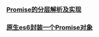 ### [Promise的分层解析及实现](https://juejin.im/post/5be93f6ff265da6153044d88)
### [原生es6封装一个Promise对象](https://juejin.im/post/5bfc9e4ee51d451dca4794af)
